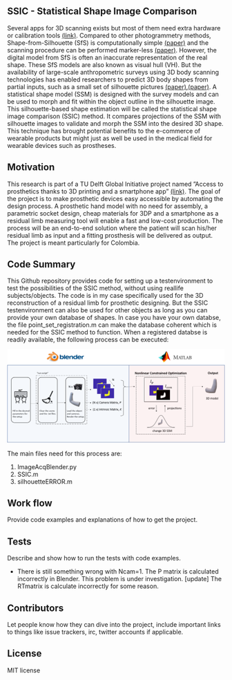 ## SSIC - Statistical Shape Image Comparison

Several apps for 3D scanning exists but most of them need extra hardware or calibration tools [(link)](https://www.aniwaa.com/best-3d-scanning-apps-smartphones/). Compared to other photogrammetry methods, Shape-from-Silhouette (SfS) is computationally simple [(paper)](https://link.springer.com/referenceworkentry/10.1007%2F978-0-387-31439-6_211) and the scanning procedure can be performed marker-less [(paper)](https://ieeexplore.ieee.org/document/7322186). However, the digital model from SfS is often an inaccurate representation of the real shape. These SfS models are also known as visual hull (VH). But the availability of large-scale anthropometric surveys using 3D body scanning technologies has enabled researchers to predict 3D body shapes from partial inputs, such as a small set of silhouette pictures [(paper)](https://www.inderscienceonline.com/doi/abs/10.1504/IJDH.2016.084581),[(paper)](https://www.tandfonline.com/doi/full/10.1080/19424280.2015.1038308). A statistical shape model (SSM) is designed with the survey models and can be used to morph and fit within the object outline in the silhouette image. This silhouette-based shape estimation will be called the statistical shape image comparison (SSIC) method. It compares projections of the SSM with silhouette images to validate and morph the SSM into the desired 3D shape. This technique has brought potential benefits to the e-commerce of wearable products but might just as well be used in the medical field for wearable devices such as prostheses.

## Motivation

This research is part of a TU Delft Global Initiative project named ”Access to prosthetics thanks to 3D printing and a smartphone app” [(link)](https://www.tudelft.nl/en/2018/3me/using-a-smartphone-as-a-3d-printer/). The goal of the project is to make prosthetic devices easy accessible by automating the design process. A prosthetic hand model with no need for assembly, a parametric socket design, cheap materials for 3DP and a smartphone as a residual limb measuring tool will enable a fast and low-cost production. The process will be an end-to-end solution where the patient will scan his/her residual limb as input and
a fitting prosthesis will be delivered as output. The project is meant particularly for Colombia.

## Code Summary

This Github repository provides code for setting up a testenvironment to test the possibilities of the SSIC method, without using reallife subjects/objects. The code is in my case specifically used for the 3D reconstruction of a residual limb for prosthetic designing. But the SSIC testenvironment can also be used for other objects as long as you can provide your own database of shapes. In case you have your own databse, the file point_set_registration.m can make the database coherent which is needed for the SSIC method to function. When a registered databse is readily available, the following process can be executed:

![alt text](https://github.com/stevengoes/SSIC/blob/master/img/codeflow.png)

The main files need for this process are:
1. ImageAcqBlender.py
2. SSIC.m
3. silhouetteERROR.m

## Work flow

Provide code examples and explanations of how to get the project.

## Tests

Describe and show how to run the tests with code examples.
- There is still something wrong with Ncam=1. The P matrix is calculated incorrectly in Blender. This problem is under investigation.
[update] The RTmatrix is calculate incorrectly for some reason.

## Contributors

Let people know how they can dive into the project, include important links to things like issue trackers, irc, twitter accounts if applicable.

## License

MIT license
